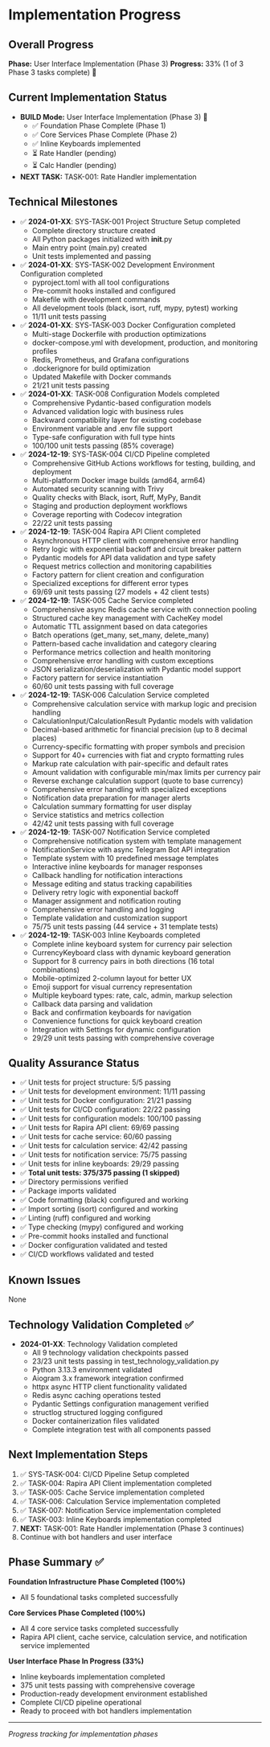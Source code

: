 # Implementation Progress

## Overall Progress
**Phase:** User Interface Implementation (Phase 3)
**Progress:** 33% (1 of 3 Phase 3 tasks complete) 🚧

## Current Implementation Status
- **BUILD Mode:** User Interface Implementation (Phase 3) 🚧
  - ✅ Foundation Phase Complete (Phase 1)
  - ✅ Core Services Phase Complete (Phase 2)
  - ✅ Inline Keyboards implemented
  - ⏳ Rate Handler (pending)
  - ⏳ Calc Handler (pending)
- **NEXT TASK:** TASK-001: Rate Handler implementation

## Technical Milestones
- ✅ **2024-01-XX**: SYS-TASK-001 Project Structure Setup completed
  - Complete directory structure created
  - All Python packages initialized with __init__.py
  - Main entry point (main.py) created
  - Unit tests implemented and passing
- ✅ **2024-01-XX**: SYS-TASK-002 Development Environment Configuration completed
  - pyproject.toml with all tool configurations
  - Pre-commit hooks installed and configured
  - Makefile with development commands
  - All development tools (black, isort, ruff, mypy, pytest) working
  - 11/11 unit tests passing
- ✅ **2024-01-XX**: SYS-TASK-003 Docker Configuration completed
  - Multi-stage Dockerfile with production optimizations
  - docker-compose.yml with development, production, and monitoring profiles
  - Redis, Prometheus, and Grafana configurations
  - .dockerignore for build optimization
  - Updated Makefile with Docker commands
  - 21/21 unit tests passing
- ✅ **2024-01-XX**: TASK-008 Configuration Models completed
  - Comprehensive Pydantic-based configuration models
  - Advanced validation logic with business rules
  - Backward compatibility layer for existing codebase
  - Environment variable and .env file support
  - Type-safe configuration with full type hints
  - 100/100 unit tests passing (85% coverage)
- ✅ **2024-12-19**: SYS-TASK-004 CI/CD Pipeline completed
  - Comprehensive GitHub Actions workflows for testing, building, and deployment
  - Multi-platform Docker image builds (amd64, arm64)
  - Automated security scanning with Trivy
  - Quality checks with Black, isort, Ruff, MyPy, Bandit
  - Staging and production deployment workflows
  - Coverage reporting with Codecov integration
  - 22/22 unit tests passing
- ✅ **2024-12-19**: TASK-004 Rapira API Client completed
  - Asynchronous HTTP client with comprehensive error handling
  - Retry logic with exponential backoff and circuit breaker pattern
  - Pydantic models for API data validation and type safety
  - Request metrics collection and monitoring capabilities
  - Factory pattern for client creation and configuration
  - Specialized exceptions for different error types
  - 69/69 unit tests passing (27 models + 42 client tests)
- ✅ **2024-12-19**: TASK-005 Cache Service completed
  - Comprehensive async Redis cache service with connection pooling
  - Structured cache key management with CacheKey model
  - Automatic TTL assignment based on data categories
  - Batch operations (get_many, set_many, delete_many)
  - Pattern-based cache invalidation and category clearing
  - Performance metrics collection and health monitoring
  - Comprehensive error handling with custom exceptions
  - JSON serialization/deserialization with Pydantic model support
  - Factory pattern for service instantiation
  - 60/60 unit tests passing with full coverage
- ✅ **2024-12-19**: TASK-006 Calculation Service completed
  - Comprehensive calculation service with markup logic and precision handling
  - CalculationInput/CalculationResult Pydantic models with validation
  - Decimal-based arithmetic for financial precision (up to 8 decimal places)
  - Currency-specific formatting with proper symbols and precision
  - Support for 40+ currencies with fiat and crypto formatting rules
  - Markup rate calculation with pair-specific and default rates
  - Amount validation with configurable min/max limits per currency pair
  - Reverse exchange calculation support (quote to base currency)
  - Comprehensive error handling with specialized exceptions
  - Notification data preparation for manager alerts
  - Calculation summary formatting for user display
  - Service statistics and metrics collection
  - 42/42 unit tests passing with full coverage
- ✅ **2024-12-19**: TASK-007 Notification Service completed
  - Comprehensive notification system with template management
  - NotificationService with async Telegram Bot API integration
  - Template system with 10 predefined message templates
  - Interactive inline keyboards for manager responses
  - Callback handling for notification interactions
  - Message editing and status tracking capabilities
  - Delivery retry logic with exponential backoff
  - Manager assignment and notification routing
  - Comprehensive error handling and logging
  - Template validation and customization support
  - 75/75 unit tests passing (44 service + 31 template tests)
- ✅ **2024-12-19**: TASK-003 Inline Keyboards completed
  - Complete inline keyboard system for currency pair selection
  - CurrencyKeyboard class with dynamic keyboard generation
  - Support for 8 currency pairs in both directions (16 total combinations)
  - Mobile-optimized 2-column layout for better UX
  - Emoji support for visual currency representation
  - Multiple keyboard types: rate, calc, admin, markup selection
  - Callback data parsing and validation
  - Back and confirmation keyboards for navigation
  - Convenience functions for quick keyboard creation
  - Integration with Settings for dynamic configuration
  - 29/29 unit tests passing with comprehensive coverage

## Quality Assurance Status
- ✅ Unit tests for project structure: 5/5 passing
- ✅ Unit tests for development environment: 11/11 passing
- ✅ Unit tests for Docker configuration: 21/21 passing
- ✅ Unit tests for CI/CD configuration: 22/22 passing
- ✅ Unit tests for configuration models: 100/100 passing
- ✅ Unit tests for Rapira API client: 69/69 passing
- ✅ Unit tests for cache service: 60/60 passing
- ✅ Unit tests for calculation service: 42/42 passing
- ✅ Unit tests for notification service: 75/75 passing
- ✅ Unit tests for inline keyboards: 29/29 passing
- ✅ **Total unit tests: 375/375 passing (1 skipped)**
- ✅ Directory permissions verified
- ✅ Package imports validated
- ✅ Code formatting (black) configured and working
- ✅ Import sorting (isort) configured and working
- ✅ Linting (ruff) configured and working
- ✅ Type checking (mypy) configured and working
- ✅ Pre-commit hooks installed and functional
- ✅ Docker configuration validated and tested
- ✅ CI/CD workflows validated and tested

## Known Issues
None

## Technology Validation Completed ✅
- **2024-01-XX**: Technology Validation completed
  - All 9 technology validation checkpoints passed
  - 23/23 unit tests passing in test_technology_validation.py
  - Python 3.13.3 environment validated
  - Aiogram 3.x framework integration confirmed
  - httpx async HTTP client functionality validated
  - Redis async caching operations tested
  - Pydantic Settings configuration management verified
  - structlog structured logging configured
  - Docker containerization files validated
  - Complete integration test with all components passed

## Next Implementation Steps
1. ✅ SYS-TASK-004: CI/CD Pipeline Setup completed
2. ✅ TASK-004: Rapira API Client implementation completed
3. ✅ TASK-005: Cache Service implementation completed
4. ✅ TASK-006: Calculation Service implementation completed
5. ✅ TASK-007: Notification Service implementation completed
6. ✅ TASK-003: Inline Keyboards implementation completed
7. **NEXT:** TASK-001: Rate Handler implementation (Phase 3 continues)
8. Continue with bot handlers and user interface

## Phase Summary ✅
**Foundation Infrastructure Phase Completed (100%)**
- All 5 foundational tasks completed successfully

**Core Services Phase Completed (100%)**
- All 4 core service tasks completed successfully
- Rapira API client, cache service, calculation service, and notification service implemented

**User Interface Phase In Progress (33%)**
- Inline keyboards implementation completed
- 375 unit tests passing with comprehensive coverage
- Production-ready development environment established
- Complete CI/CD pipeline operational
- Ready to proceed with bot handlers implementation

---
*Progress tracking for implementation phases*
